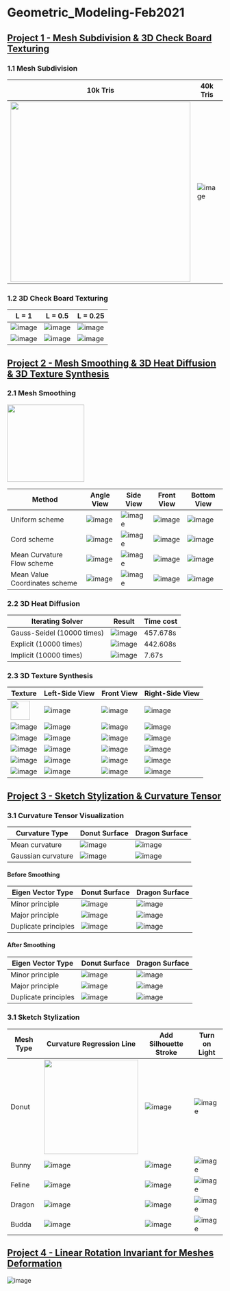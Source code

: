 # Geometric_Modeling-Feb2021

## [Project 1 - Mesh Subdivision & 3D Check Board Texturing](https://github.com/yuantianle/Geometric_Modeling-Feb2021/tree/main/Project1_MeshSubdivision_%26_3DCheckBoardTexturing)

### 1.1 Mesh Subdivision

|10k Tris|40k Tris|160k Tris|
|-|-|-|
|<img src="https://github.com/yuantianle/Geometric_Modeling-Feb2021/assets/61530469/e8907b79-2980-41d1-9bf2-e89fed401474" width="420"/>|![image](https://github.com/yuantianle/Geometric_Modeling-Feb2021/assets/61530469/54ba6186-479f-45ab-b50b-78ffc8b2a7a4)|![image](https://github.com/yuantianle/Geometric_Modeling-Feb2021/assets/61530469/9b1c29b7-1d28-464a-9a75-1c3f8aa211db)|

### 1.2 3D Check Board Texturing

|L = 1 | L = 0.5 | L = 0.25 |
|-|-|-|
|![image](https://github.com/yuantianle/Geometric_Modeling-Feb2021/assets/61530469/35e83bca-161a-4a82-a79c-7ac1ec46781f)|![image](https://github.com/yuantianle/Geometric_Modeling-Feb2021/assets/61530469/601e2198-7f2d-4509-ba29-25409d5d223e)|![image](https://github.com/yuantianle/Geometric_Modeling-Feb2021/assets/61530469/9f49be42-7033-47f7-9d5c-9d132ed30010)|
|![image](https://github.com/yuantianle/Geometric_Modeling-Feb2021/assets/61530469/7859b2b8-a297-4190-a2ab-8f73a2839c71)|![image](https://github.com/yuantianle/Geometric_Modeling-Feb2021/assets/61530469/e1bc791f-1067-445e-bd6b-f734c6abe27c)|![image](https://github.com/yuantianle/Geometric_Modeling-Feb2021/assets/61530469/d2cdc0be-cea0-42b0-a2f5-3b5d2e6282a1)|

## [Project 2 - Mesh Smoothing & 3D Heat Diffusion & 3D Texture Synthesis](https://github.com/yuantianle/Geometric_Modeling-Feb2021/tree/main/Project2_MeshSmoothing_%26_3DHeatDiffusion_%26_3DTexSynthesis)

### 2.1 Mesh Smoothing

<img src="https://github.com/yuantianle/Geometric_Modeling-Feb2021/assets/61530469/2a918247-4abc-4eb2-8193-7da494e1a985" width="180"/>

|Method|Angle View| Side View| Front View| Bottom View|
|-|-|-|-|-|
|Uniform scheme|![image](https://github.com/yuantianle/Geometric_Modeling-Feb2021/assets/61530469/92c2b9ea-bb9b-4f51-9fe0-813deb566b71)|![image](https://github.com/yuantianle/Geometric_Modeling-Feb2021/assets/61530469/d6ca4654-2847-42ea-9595-8f169428438b)|![image](https://github.com/yuantianle/Geometric_Modeling-Feb2021/assets/61530469/6ddbec13-5ce8-4391-9e87-24d9c74a4f80)|![image](https://github.com/yuantianle/Geometric_Modeling-Feb2021/assets/61530469/d1a6fe8e-55ed-4ff0-ad72-d86e452544c9)|
|Cord scheme|![image](https://github.com/yuantianle/Geometric_Modeling-Feb2021/assets/61530469/f3ba182f-22d0-4a38-946d-da9293728448)|![image](https://github.com/yuantianle/Geometric_Modeling-Feb2021/assets/61530469/0232c0d7-627f-43f6-9d2c-0b360f6373cc)|![image](https://github.com/yuantianle/Geometric_Modeling-Feb2021/assets/61530469/566c8d9e-f300-4a1a-a9f9-9dc47ef377fd)|![image](https://github.com/yuantianle/Geometric_Modeling-Feb2021/assets/61530469/8dd2997b-5b65-4ba1-bd35-569baf63dc18)|
|Mean Curvature Flow scheme|![image](https://github.com/yuantianle/Geometric_Modeling-Feb2021/assets/61530469/42c76a98-478d-416a-97f1-ef43d3d8c038)|![image](https://github.com/yuantianle/Geometric_Modeling-Feb2021/assets/61530469/bb386318-c2b6-4cef-a25e-dfaadeabaadb)|![image](https://github.com/yuantianle/Geometric_Modeling-Feb2021/assets/61530469/375f26a2-e530-4648-881b-6d9824e1e16d)|![image](https://github.com/yuantianle/Geometric_Modeling-Feb2021/assets/61530469/81dc3b25-28ed-4b16-8631-8fe4e6692406)|
|Mean Value Coordinates scheme|![image](https://github.com/yuantianle/Geometric_Modeling-Feb2021/assets/61530469/c96691d4-4b6b-47d4-89ae-513f20b1b32f)|![image](https://github.com/yuantianle/Geometric_Modeling-Feb2021/assets/61530469/f20a977f-80f2-4401-baaf-b7df89c222b8)|![image](https://github.com/yuantianle/Geometric_Modeling-Feb2021/assets/61530469/e4095b68-725b-4ad7-8a90-71f3b2f56838)|![image](https://github.com/yuantianle/Geometric_Modeling-Feb2021/assets/61530469/c7b73c99-17de-46da-b4c3-d0308dde8452)|

### 2.2 3D Heat Diffusion

|Iterating Solver|Result|Time cost|
|-|-|-|
|Gauss-Seidel (10000 times)|![image](https://github.com/yuantianle/Geometric_Modeling-Feb2021/assets/61530469/0875be6a-9ade-4a33-8883-953351b428bf)|457.678s|
|Explicit (10000 times)|![image](https://github.com/yuantianle/Geometric_Modeling-Feb2021/assets/61530469/ec424c7b-f9f4-4f9c-a5da-ba4524885f10)|442.608s|
|Implicit (10000 times)|![image](https://github.com/yuantianle/Geometric_Modeling-Feb2021/assets/61530469/d51c939f-b9af-4643-8af1-f84a82fab109)|7.67s|

### 2.3 3D Texture Synthesis

|Texture|Left-Side View|Front View|Right-Side View|
|-|-|-|-|
|<img src="https://github.com/yuantianle/Geometric_Modeling-Feb2021/assets/61530469/7910d5f7-a8be-4684-9322-5b8d177dfbb7" width="45"/>|![image](https://github.com/yuantianle/Geometric_Modeling-Feb2021/assets/61530469/1b735869-03d1-4edb-ae75-8cf8bf382228)|![image](https://github.com/yuantianle/Geometric_Modeling-Feb2021/assets/61530469/4f48b958-6756-4833-8e4b-d6580f7cf828)|![image](https://github.com/yuantianle/Geometric_Modeling-Feb2021/assets/61530469/179afbb2-1fa4-471b-ab45-7e438c3f8f9d)|
|![image](https://github.com/yuantianle/Geometric_Modeling-Feb2021/assets/61530469/0fa2c691-6247-4e10-8b57-1569a92b0e60)|![image](https://github.com/yuantianle/Geometric_Modeling-Feb2021/assets/61530469/d812307a-498c-406e-afbf-972c2777ba3b)|![image](https://github.com/yuantianle/Geometric_Modeling-Feb2021/assets/61530469/2308ae6a-0b50-4f13-944b-4abd8f020c20)|![image](https://github.com/yuantianle/Geometric_Modeling-Feb2021/assets/61530469/502e5539-e15f-40d8-a098-68b0cdc395e3)
|![image](https://github.com/yuantianle/Geometric_Modeling-Feb2021/assets/61530469/eb7ab807-fcce-479c-8bf6-1530b8d40541)|![image](https://github.com/yuantianle/Geometric_Modeling-Feb2021/assets/61530469/66f8bf80-9334-432a-b1b0-cddb1cce6a02)|![image](https://github.com/yuantianle/Geometric_Modeling-Feb2021/assets/61530469/a7424f88-ec0b-46ca-bd76-26c9e1848c15)|![image](https://github.com/yuantianle/Geometric_Modeling-Feb2021/assets/61530469/ef118007-dade-4f1b-8cbb-a61f7fb9dea6)|
|![image](https://github.com/yuantianle/Geometric_Modeling-Feb2021/assets/61530469/60eed796-983d-4914-b52a-6cdb14fa5a5d)|![image](https://github.com/yuantianle/Geometric_Modeling-Feb2021/assets/61530469/b2e47195-82e7-4a1a-ac22-686796496d29)|![image](https://github.com/yuantianle/Geometric_Modeling-Feb2021/assets/61530469/ae9c32ae-2a22-4983-a5e7-feefe972e396)|![image](https://github.com/yuantianle/Geometric_Modeling-Feb2021/assets/61530469/649d34a8-adbf-4280-a73e-57e492671c1d)|
|![image](https://github.com/yuantianle/Geometric_Modeling-Feb2021/assets/61530469/07a7e501-dd7c-497c-864c-918c8338ad4f)|![image](https://github.com/yuantianle/Geometric_Modeling-Feb2021/assets/61530469/0d061203-4bc2-41de-bea4-5094923b0d15)|![image](https://github.com/yuantianle/Geometric_Modeling-Feb2021/assets/61530469/e19afa3e-a161-4efd-aeb1-9adabc5b2686)|![image](https://github.com/yuantianle/Geometric_Modeling-Feb2021/assets/61530469/b4cef969-7902-46ee-bd83-0fbfa4c09593)|
|![image](https://github.com/yuantianle/Geometric_Modeling-Feb2021/assets/61530469/6db6c7ab-f8fe-463b-9b93-c747f369d95f)|![image](https://github.com/yuantianle/Geometric_Modeling-Feb2021/assets/61530469/c77e798c-b5d2-4387-ab9a-3c3f6fe07657)|![image](https://github.com/yuantianle/Geometric_Modeling-Feb2021/assets/61530469/948aed73-fd52-4220-afa5-2582c9239399)|![image](https://github.com/yuantianle/Geometric_Modeling-Feb2021/assets/61530469/9d03a61e-365a-402e-be22-7ba66b6cb641)|


## [Project 3 - Sketch Stylization & Curvature Tensor](https://github.com/yuantianle/Geometric_Modeling-Feb2021/tree/main/Project3_SketchStylization_%26_CurvatureTensor)

### 3.1 Curvature Tensor Visualization 

|Curvature Type|Donut Surface|Dragon Surface|
|-|-|-|
|Mean curvature|![image](https://github.com/yuantianle/Geometric_Modeling-Feb2021/assets/61530469/69e73123-e686-44a0-9e1c-be6003f2e899)|![image](https://github.com/yuantianle/Geometric_Modeling-Feb2021/assets/61530469/f481709a-3a0e-4dec-8c3f-1568bea40ef0)|
|Gaussian curvature|![image](https://github.com/yuantianle/Geometric_Modeling-Feb2021/assets/61530469/e8cdba9f-a414-4c61-8e97-80858c04a9f8)|![image](https://github.com/yuantianle/Geometric_Modeling-Feb2021/assets/61530469/0ea65afb-6350-4c6c-8425-e517e007be5c)|

#### Before Smoothing 

|Eigen Vector Type|Donut Surface|Dragon Surface|
|-|-|-|
|Minor principle|![image](https://github.com/yuantianle/Geometric_Modeling-Feb2021/assets/61530469/6b148f09-4f8f-43bf-8303-0fce052846b0)|![image](https://github.com/yuantianle/Geometric_Modeling-Feb2021/assets/61530469/30a44a60-dbdc-4806-8662-b4830cd136dd)|
|Major principle|![image](https://github.com/yuantianle/Geometric_Modeling-Feb2021/assets/61530469/56a4440f-c0b5-4d76-85ae-3bb7381af983)|![image](https://github.com/yuantianle/Geometric_Modeling-Feb2021/assets/61530469/09b22beb-4fb4-4a64-9a5d-20b144bb786b)|
|Duplicate principles|![image](https://github.com/yuantianle/Geometric_Modeling-Feb2021/assets/61530469/4bba3553-9480-4254-9804-a6e193fad01f)|![image](https://github.com/yuantianle/Geometric_Modeling-Feb2021/assets/61530469/e8d78b57-e005-4e55-b3ca-cb65b10aa398)|

#### After Smoothing 

|Eigen Vector Type|Donut Surface|Dragon Surface|
|-|-|-|
|Minor principle|![image](https://github.com/yuantianle/Geometric_Modeling-Feb2021/assets/61530469/d7c0d71d-5bca-45c2-baa8-f47b7c3a1e6d)|![image](https://github.com/yuantianle/Geometric_Modeling-Feb2021/assets/61530469/3eb8bad5-0487-4d5e-ae1c-9b017b88a8ce)|
|Major principle|![image](https://github.com/yuantianle/Geometric_Modeling-Feb2021/assets/61530469/819f2cd3-acdd-4a09-910e-0f9b4e853d43)|![image](https://github.com/yuantianle/Geometric_Modeling-Feb2021/assets/61530469/dbc90056-3c58-4645-8bc5-b8853d210349)|
|Duplicate principles|![image](https://github.com/yuantianle/Geometric_Modeling-Feb2021/assets/61530469/c8da5fc9-a8a5-4f9c-b793-4a8bc2aaede8)|![image](https://github.com/yuantianle/Geometric_Modeling-Feb2021/assets/61530469/2c7f85bb-cef3-4234-8d3d-da640b73f6f6)|

### 3.1 Sketch Stylization

|Mesh Type|Curvature Regression Line|Add Silhouette Stroke| Turn on Light |
|-|-|-|-|
|Donut|<img src="https://github.com/yuantianle/Geometric_Modeling-Feb2021/assets/61530469/ea52931f-8231-4e2f-b427-76a7024dc3aa" width="220"/>|![image](https://github.com/yuantianle/Geometric_Modeling-Feb2021/assets/61530469/1c27c6a0-1580-4cbc-80d2-c7f468e4bcf4)|![image](https://github.com/yuantianle/Geometric_Modeling-Feb2021/assets/61530469/84b935de-57ed-4b64-9536-9915e7788748)|
|Bunny|![image](https://github.com/yuantianle/Geometric_Modeling-Feb2021/assets/61530469/6d59a3c1-28f0-43fa-8d1b-7bd1909dc6e0)|![image](https://github.com/yuantianle/Geometric_Modeling-Feb2021/assets/61530469/e236b198-70e8-4b3b-a78c-4b1203c51407)|![image](https://github.com/yuantianle/Geometric_Modeling-Feb2021/assets/61530469/0bf8634f-6a80-4cdb-81bd-9d0a2cc35844)|
|Feline|![image](https://github.com/yuantianle/Geometric_Modeling-Feb2021/assets/61530469/1fecc8b0-a137-4a12-a819-de3104e11925)|![image](https://github.com/yuantianle/Geometric_Modeling-Feb2021/assets/61530469/41783007-61cc-4fda-967b-1bb9362e6058)|![image](https://github.com/yuantianle/Geometric_Modeling-Feb2021/assets/61530469/965b4ef6-81d7-40e7-82ac-4046ee003539)|
|Dragon|![image](https://github.com/yuantianle/Geometric_Modeling-Feb2021/assets/61530469/246e39bd-6d27-49a4-86b8-24989dd30500)|![image](https://github.com/yuantianle/Geometric_Modeling-Feb2021/assets/61530469/9dd75048-303a-47a5-a999-962d7c75838a)|![image](https://github.com/yuantianle/Geometric_Modeling-Feb2021/assets/61530469/560ccf0c-20c2-4076-ba46-a02d12c6d693)|
|Budda|![image](https://github.com/yuantianle/Geometric_Modeling-Feb2021/assets/61530469/691962ce-82dc-4452-81c4-171f701b36ca)|![image](https://github.com/yuantianle/Geometric_Modeling-Feb2021/assets/61530469/7333a275-9bd3-4bba-8f0a-a0cffe7d2117)|![image](https://github.com/yuantianle/Geometric_Modeling-Feb2021/assets/61530469/c4565996-7b8c-4f75-bd5f-5fbe02b54c3f)|

## [Project 4 - Linear Rotation Invariant for Meshes Deformation](https://github.com/yuantianle/Geometric_Modeling-Feb2021/tree/main/Project4_LinearRotationInvariant_%26_MeshesDeformation)

![image](https://github.com/yuantianle/Geometric_Modeling-Feb2021/assets/61530469/aa533065-a230-4454-8519-cd21d836b71e)
